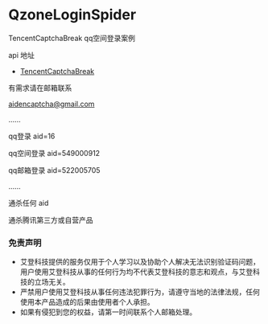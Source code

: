 # QzoneLoginSpider

TencentCaptchaBreak qq空间登录案例

api 地址

* [TencentCaptchaBreak](https://github.com/aidencaptcha/TencentCaptchaBreak)

有需求请在邮箱联系

aidencaptcha@gmail.com

......

qq登录 aid=16

qq空间登录 aid=549000912

qq邮箱登录 aid=522005705

......

通杀任何 aid 

通杀腾讯第三方或自营产品



### 免责声明
* 艾登科技提供的服务仅用于个人学习以及协助个人解决无法识别验证码问题，用户使用艾登科技从事的任何行为均不代表艾登科技的意志和观点，与艾登科技的立场无关。
* 严禁用户使用艾登科技从事任何违法犯罪行为，请遵守当地的法律法规，任何使用本产品造成的后果由使用者个人承担。
* 如果有侵犯到您的权益，请第一时间联系个人邮箱处理。